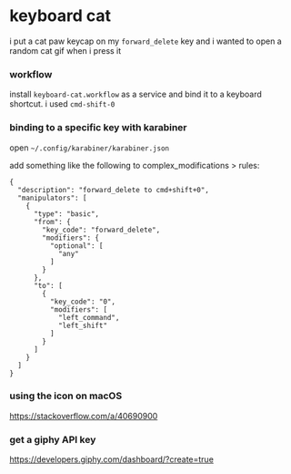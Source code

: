 # keyboard cat
i put a cat paw keycap on my `forward_delete` key and i wanted to open a random cat gif when i press it

### workflow
install `keyboard-cat.workflow` as a service and bind it to a keyboard shortcut. i used `cmd-shift-0`

### binding to a specific key with karabiner
open `~/.config/karabiner/karabiner.json`

add something like the following to complex_modifications > rules:
```
{
  "description": "forward_delete to cmd+shift+0",
  "manipulators": [
    {
      "type": "basic",
      "from": {
        "key_code": "forward_delete",
        "modifiers": {
          "optional": [
            "any"
          ]
        }
      },
      "to": [
        {
          "key_code": "0",
          "modifiers": [
            "left_command",
            "left_shift"
          ]
        }
      ]
    }
  ]
}
```

### using the icon on macOS
https://stackoverflow.com/a/40690900


### get a giphy API key
https://developers.giphy.com/dashboard/?create=true
